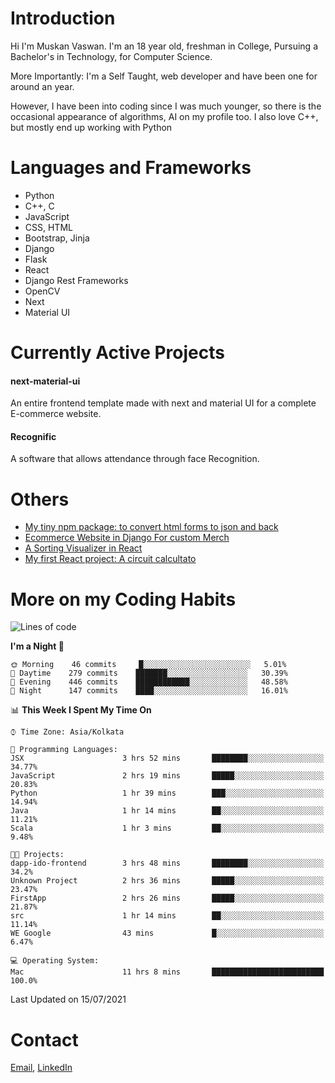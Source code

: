 <!-- - I’m currently working on:
&nbsp;&nbsp;&nbsp;&nbsp;&nbsp;&nbsp; *Circuits*[https://muskanvaswan.github.io/circuits] which, as the name suggests,  is a calculator for solving circuits with ease. This is my first React project
#### I’m currently learning : 
&nbsp;&nbsp;&nbsp;&nbsp;&nbsp;&nbsp; React.js
#### Ask me about:
&nbsp;&nbsp;&nbsp;&nbsp;&nbsp;&nbsp; Anything
#### How to reach me:
&nbsp;&nbsp;&nbsp;&nbsp;&nbsp;&nbsp; Email[mailto:muskanvaswan@gmail.com] LinkedIn[https://www.linkedin.com/in/muskan-vaswan?lipi=urn%3Ali%3Apage%3Ad_flagship3_profile_view_base_contact_details%3B%2FQpdlv5fQ12Ru4DkW2TysA%3D%3D]
#### Pronouns:
&nbsp;&nbsp;&nbsp;&nbsp;&nbsp;&nbsp; Her -->

# Introduction
Hi I'm Muskan Vaswan.
I'm an 18 year old,
freshman in College,
Pursuing a Bachelor's in Technology, for Computer Science.

More Importantly: I'm a Self Taught, web developer and have been one for around an year.

However, I have been into coding since I was much younger, so there is the occasional appearance of algorithms, AI on my profile too. I also love C++, but mostly end up working with Python


# Languages and Frameworks

- Python
- C++, C
- JavaScript
- CSS, HTML 
- Bootstrap, Jinja
- Django
- Flask
- React 
- Django Rest Frameworks
- OpenCV
- Next
- Material UI

# Currently Active Projects

#### next-material-ui
An entire frontend template made with next and material UI for a complete E-commerce website.

#### Recognific
A software that allows attendance through face Recognition.

# Others
- [My tiny npm package: to convert html forms to json and back](https://www.npmjs.com/package/forms-dynamically)
- [Ecommerce Website in Django For custom Merch](https://merch-commerce.herokuapp.com/)
- [A Sorting Visualizer in React](https://muskanvaswan.github.io/SortingVisualizer/)
- [My first React project: A circuit calcultato](https://muskanvaswan.github.io/circuits)

# More on my Coding Habits

<!--START_SECTION:waka-->
![Lines of code](https://img.shields.io/badge/From%20Hello%20World%20I%27ve%20Written-392121%20lines%20of%20code-blue)

**I'm a Night 🦉** 

```text
🌞 Morning    46 commits     █░░░░░░░░░░░░░░░░░░░░░░░░   5.01% 
🌆 Daytime    279 commits    ███████░░░░░░░░░░░░░░░░░░   30.39% 
🌃 Evening    446 commits    ████████████░░░░░░░░░░░░░   48.58% 
🌙 Night      147 commits    ████░░░░░░░░░░░░░░░░░░░░░   16.01%

```


📊 **This Week I Spent My Time On** 

```text
⌚︎ Time Zone: Asia/Kolkata

💬 Programming Languages: 
JSX                      3 hrs 52 mins       ████████░░░░░░░░░░░░░░░░░   34.77% 
JavaScript               2 hrs 19 mins       █████░░░░░░░░░░░░░░░░░░░░   20.83% 
Python                   1 hr 39 mins        ███░░░░░░░░░░░░░░░░░░░░░░   14.94% 
Java                     1 hr 14 mins        ██░░░░░░░░░░░░░░░░░░░░░░░   11.21% 
Scala                    1 hr 3 mins         ██░░░░░░░░░░░░░░░░░░░░░░░   9.48%

🐱‍💻 Projects: 
dapp-ido-frontend        3 hrs 48 mins       ████████░░░░░░░░░░░░░░░░░   34.2% 
Unknown Project          2 hrs 36 mins       █████░░░░░░░░░░░░░░░░░░░░   23.47% 
FirstApp                 2 hrs 26 mins       █████░░░░░░░░░░░░░░░░░░░░   21.87% 
src                      1 hr 14 mins        ██░░░░░░░░░░░░░░░░░░░░░░░   11.14% 
WE Google                43 mins             █░░░░░░░░░░░░░░░░░░░░░░░░   6.47%

💻 Operating System: 
Mac                      11 hrs 8 mins       █████████████████████████   100.0%

```


 Last Updated on 15/07/2021
<!--END_SECTION:waka-->

# Contact

[Email](mailto:muskanvaswan@gmail.com), [LinkedIn](https://www.linkedin.com/in/muskan-vaswan?lipi=urn%3Ali%3Apage%3Ad_flagship3_profile_view_base_contact_details%3B%2FQpdlv5fQ12Ru4DkW2TysA%3D%3D)



